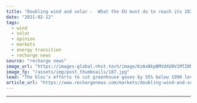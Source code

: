 ```yaml
---
title: "Doubling wind and solar -  What the EU must do to reach its 2030 emissions target"
date: "2021-02-12"
tags: 
  - wind
  - solar
  - opinion
  - markets
  - energy transition
  - recharge news
source: "recharge news"
image_url: "https://images-global.nhst.tech/image/KzAxNkpBMVdXU0V1MTZ0NnR4bk9UUWJBUEdCdmh4b1l5dlU4cDZKYmRxYz0=/nhst/binary/9b5e8d5ceb3bdd8986fb69e2f190a2a8"
image_fp: "/assets/img/post_thumbnails/187.jpg"
lead: "The bloc's efforts to cut greenhouse gases by 55% below 1990 levels within a decade will require unpopular decisions and a huge amount of money, writes Wood Mackenzie's Murray Douglas"
article_url: "https://www.rechargenews.com/markets/doubling-wind-and-solar-what-the-eu-must-do-to-reach-its-2030-emissions-target/2-1-962242"
---
```


---
